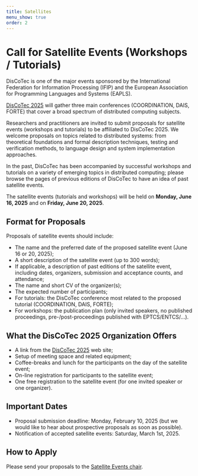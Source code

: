 ```yaml
---
title: Satellites
menu_show: true
order: 2
---
```


# Call for Satellite Events (Workshops / Tutorials)

DisCoTec is one of the major events sponsored by the International Federation for Information Processing (IFIP) and the European Association for Programming Languages and Systems (EAPLS).

[DisCoTec 2025](.) will gather three main conferences (COORDINATION, DAIS, FORTE) that cover a broad spectrum of distributed computing subjects.

Researchers and practitioners are invited to submit proposals for satellite events (workshops and tutorials) to be affiliated to DisCoTec 2025.
We welcome proposals on topics related to distributed systems: from theoretical foundations and formal description techniques, testing and verification methods, to language design and system implementation approaches.

In the past, DisCoTec has been accompanied by successful workshops and tutorials on a variety of emerging topics in distributed computing; please browse the pages of previous editions of DisCoTec to have an idea of past satellite events.

The satellite events (tutorials and workshops) will be held on **Monday, June 16, 2025** and on **Friday, June 20, 2025**.

## Format for Proposals

Proposals of satellite events should include:

* The name and the preferred date of the proposed satellite event (June 16 or 20, 2025);
* A short description of the satellite event (up to 300 words);
* If applicable, a description of past editions of the satellite event, including dates, organizers, submission and acceptance counts, and attendance;
* The name and short CV of the organizer(s);
* The expected number of participants;
* For tutorials: the DisCoTec conference most related to the proposed tutorial (COORDINATION, DAIS, FORTE);
* For workshops: the publication plan (only invited speakers, no published proceedings, pre-/post-proceedings published with EPTCS/ENTCS/...).

## What the DisCoTec 2025 Organization Offers

* A link from the [DisCoTec 2025](.) web site;
* Setup of meeting space and related equipment;
* Coffee-breaks and lunch for the participants on the day of the satellite event;
* On-line registration for participants to the satellite event;
* One free registration to the satellite event (for one invited speaker or one organizer).

## Important Dates

* Proposal submission deadline:
  Monday, February 10, 2025
  (but we would like to hear about prospective proposals as soon as possible).
* Notification of accepted satellite events:
  Saturday, March 1st, 2025.

## How to Apply

Please send your proposals to the [Satellite Events chair](mailto:discotec-satellite@inria.fr).
